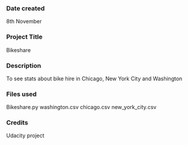 ### Date created
8th November

### Project Title
Bikeshare

### Description
To see stats about bike hire in Chicago, New York City and Washington

### Files used
Bikeshare.py
washington.csv
chicago.csv
new_york_city.csv

### Credits
Udacity project